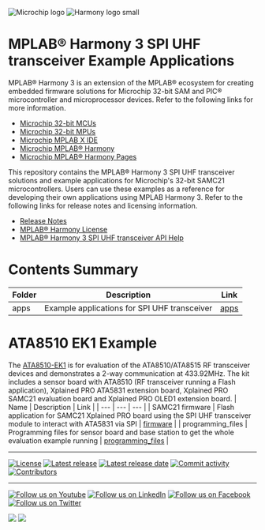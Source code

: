 ﻿![Microchip logo](https://raw.githubusercontent.com/wiki/Microchip-MPLAB-Harmony/Microchip-MPLAB-Harmony.github.io/images/microchip_logo.png)
![Harmony logo small](https://raw.githubusercontent.com/wiki/Microchip-MPLAB-Harmony/Microchip-MPLAB-Harmony.github.io/images/microchip_mplab_harmony_logo_small.png)

# MPLAB® Harmony 3 SPI UHF transceiver Example Applications

MPLAB® Harmony 3 is an extension of the MPLAB® ecosystem for creating embedded firmware solutions for Microchip 32-bit SAM and PIC® microcontroller and microprocessor devices.  Refer to the following links for more information.

- [Microchip 32-bit MCUs](https://www.microchip.com/design-centers/32-bit)
- [Microchip 32-bit MPUs](https://www.microchip.com/design-centers/32-bit-mpus)
- [Microchip MPLAB X IDE](https://www.microchip.com/mplab/mplab-x-ide)
- [Microchip MPLAB® Harmony](https://www.microchip.com/mplab/mplab-harmony)
- [Microchip MPLAB® Harmony Pages](https://microchip-mplab-harmony.github.io/)

This repository contains the MPLAB® Harmony 3 SPI UHF transceiver solutions and example applications for Microchip's 32-bit SAMC21 microcontrollers. Users can use these examples as a reference for developing their own applications using MPLAB Harmony 3. Refer to the following links for release notes and licensing information.

- [Release Notes](./release_notes.md)
- [MPLAB® Harmony License](Microchip_SLA001.md)
- [MPLAB® Harmony 3 SPI UHF transceiver API Help](https://microchip-mplab-harmony.github.io/spi_uhf_transceiver_apps)

# Contents Summary

| Folder    | Description                                   | Link              |
| ---       | ---                                           | ---               |
| apps      | Example applications for SPI UHF transceiver  | [apps](./apps)    |


# ATA8510 EK1 Example
The [ATA8510-EK1](https://www.microchip.com/en-us/development-tool/ATA8510-EK1) is for evaluation of the ATA8510/ATA8515 RF transceiver devices and demonstrates a 2-way communication at 433.92MHz. The kit includes a sensor board with ATA8510 (RF transceiver running a Flash application), Xplained PRO ATA5831 extension board, Xplained PRO SAMC21 evaluation board and Xplained PRO OLED1 extension board.
| Name              | Description                                                                                                           | Link                                                      |
| ---               | ---                                                                                                                   | ---                                                       |
| SAMC21 firmware   | Flash application for SAMC21 Xplained PRO board using the SPI UHF transceiver module to interact with ATA5831 via SPI | [firmware](./apps/ata8510_ek1/firmware)                   |
| programming_files | Programming files for sensor board and base station to get the whole evaluation example running                       | [programming_files](./apps/ata8510_ek1/programming_files) |
____

[![License](https://img.shields.io/badge/license-Harmony%20license-orange.svg)](https://github.com/Microchip-MPLAB-Harmony/spi_uhf_transceiver_apps/blob/master/Microchip_SLA001.md)
[![Latest release](https://img.shields.io/github/release/Microchip-MPLAB-Harmony/spi_uhf_transceiver_apps.svg)](https://github.com/Microchip-MPLAB-Harmony/spi_uhf_transceiver_apps/releases/latest)
[![Latest release date](https://img.shields.io/github/release-date/Microchip-MPLAB-Harmony/spi_uhf_transceiver_apps.svg)](https://github.com/Microchip-MPLAB-Harmony/spi_uhf_transceiver_apps/releases/latest)
[![Commit activity](https://img.shields.io/github/commit-activity/y/Microchip-MPLAB-Harmony/spi_uhf_transceiver_apps.svg)](https://github.com/Microchip-MPLAB-Harmony/spi_uhf_transceiver_apps/graphs/commit-activity)
[![Contributors](https://img.shields.io/github/contributors-anon/Microchip-MPLAB-Harmony/spi_uhf_transceiver_apps.svg)]()

____

[![Follow us on Youtube](https://img.shields.io/badge/Youtube-Follow%20us%20on%20Youtube-red.svg)](https://www.youtube.com/user/MicrochipTechnology)
[![Follow us on LinkedIn](https://img.shields.io/badge/LinkedIn-Follow%20us%20on%20LinkedIn-blue.svg)](https://www.linkedin.com/company/microchip-technology)
[![Follow us on Facebook](https://img.shields.io/badge/Facebook-Follow%20us%20on%20Facebook-blue.svg)](https://www.facebook.com/microchiptechnology/)
[![Follow us on Twitter](https://img.shields.io/twitter/follow/MicrochipTech.svg?style=social)](https://twitter.com/MicrochipTech)

[![](https://img.shields.io/github/stars/Microchip-MPLAB-Harmony/spi_uhf_transceiver_apps.svg?style=social)]()
[![](https://img.shields.io/github/watchers/Microchip-MPLAB-Harmony/spi_uhf_transceiver_apps.svg?style=social)]()


